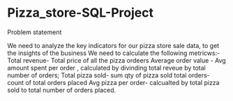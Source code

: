 # Pizza_store-SQL-Project

Problem statement 

We need to analyze the key indicators for our pizza store sale data, to get the insights of the business
We need to calculate the following metricws:-
Total revenue- Total price of all the pizza ordeers
Average order value - Avg amount spent per order , calculated by divinding total reveue by total number of orders;
Total pizza sold- sum qty of pizza sold
total orders- count of total orders placed
Avg pizza per order- calcualted by total pizza sold to total number of orders placed.


